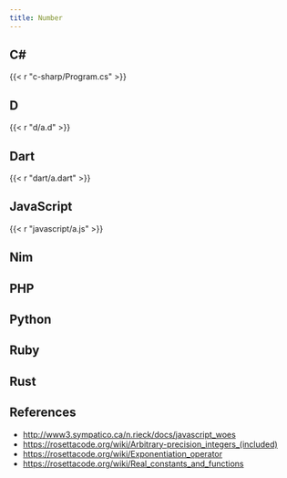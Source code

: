 ```yaml
---
title: Number
---
```


## C#

{{< r "c-sharp/Program.cs" >}}

## D

{{< r "d/a.d" >}}

## Dart

{{< r "dart/a.dart" >}}

## JavaScript

{{< r "javascript/a.js" >}}

## Nim

## PHP

## Python

## Ruby

## Rust

## References

- <http://www3.sympatico.ca/n.rieck/docs/javascript_woes>
- <https://rosettacode.org/wiki/Arbitrary-precision_integers_(included)>
- <https://rosettacode.org/wiki/Exponentiation_operator>
- <https://rosettacode.org/wiki/Real_constants_and_functions>
